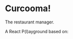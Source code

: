 [Curcooma Logo]: https://github.com/Freizeitler/curcooma-game/blob/master/img/logo.svg

# Curcooma! 

The restaurant manager.

A React P(l)ayground based on:

[React Boilerplate]: https://github.com/mxstbr/react-boilerplate/tree/v3.0.0

